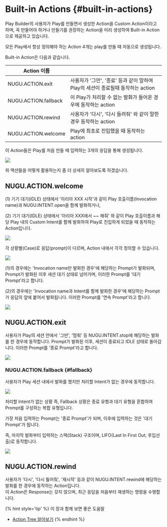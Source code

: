 Built-in Actions {#built-in-actions}
====================

Play Builder의 사용자가 Play를 만들면서 생성한 Action을 Custom Action이라고 하며, 꼭 만들어야 하거나 만들기를 권장하는 Action을 미리 생성하여 Built-in Action으로 제공하고 있습니다.

모든 Play에서 항상 정의해야 하는 Action 4개는 play를 만들 때 자동으로 생성됩니다.

Built-in Action은 다음과 같습니다.

| Action 이름            |                                                      |
|----------------------|------------------------------------------------------|
| NUGU.ACTION.exit     | 사용자가 '그만', '종료' 등과 같이 말하여 Play의 세션이 종료될때 동작하는 action |
| NUGU.ACTION.fallback | 이 Play가 처리할 수 없는 발화가 들어온 경우에 동작하는 action             |
| NUGU.ACTION.rewind   | 사용자가 '다시', '다시 들려줘' 와 같이 말한 경우 동작하는 action           |
| NUGU.ACTION.welcome  | Play에 최초로 진입했을 때 동작하는 action                         |

이 Action들은 Play를 처음 만들 때 입력하는 3개의 응답을 통해 생성됩니다.

![](../images/create-plays-with-play-builder/ch3_3231_c01.png)

위 액션들을 어떻게 활용하는지 좀 더 상세히 알아보도록 하겠습니다.

## NUGU.ACTION.welcome

(1) 기기 대기(IDLE) 상태에서 '아리아 XXX 시작'과 같이 Play 호출이름(Invocation name)과 NUGU.INTENT.open을 함께 발화하거나,

(2) 기기 대기(IDLE) 상태에서 '아리아 XXX에서 ~~ 해줘' 와 같이 Play 호출이름과 해당 Play 내의 Custom Intent를 함께 발화하여 Play로 진입하게 되었을 때 동작하는 Action입니다.

  ![](../images/create-plays-with-play-builder/ch3_3231_c02.png)

각 상황별(Case)로 응답(prompt)이 다르며, Action 내에서 각각 정의할 수 있습니다.

  ![](../images/create-plays-with-play-builder/ch3_3231_c03.png)

(1)의 경우에는 'Invocation name만 발화한 경우'에 해당하는 Prompt가 발화되며, Prompt가 발화된 이후 세션 대기 상태로 넘어가며, 이러한 Prompt를 '대기 Prompt'라고 합니다.

(2)의 경우에는 'Invocation name과 Intent를 함께 발화한 경우'에 해당하는 Prompt가 응답의 앞에 붙어서 발화됩니다. 이러한 Prompt를 '연속 Prompt'라고 합니다.

![](../images/create-plays-with-play-builder/ch3_3231_01.png)

## NUGU.ACTION.exit

사용자가 Play의 세션 안에서 '그만', '멈춰' 등 NUGU.INTENT.stop에 해당하는 발화를 한 경우에 동작합니다. Prompt가 발화된 이후, 세션이 종료되고 IDLE 상태로 돌아갑니다. 이러한 Prompt를 '종료 Prompt'라고 합니다.

![](../images/create-plays-with-play-builder/ch3_3231_c04.png)

### NUGU.ACTION.fallback {#fallback}

사용자가 Play 세션 내에서 발화를 했지만 처리할 Intent가 없는 경우에 동작합니다.

![](../images/create-plays-with-play-builder/ch3_3231_c05.png)

처리할 Intent가 없는 상황 즉, Fallback 상황은 종료 유형과 대기 유형을 혼합하여 Prompt를 구성하는 복합 유형입니다.   

가장 처음 입력하는 Prompt는 '종료 Prompt'가 되며, 이후에 입력하는 것은 '대기 Prompt'가 됩니다.   

즉, 마지막 발화부터 입력하는 스택(Stack) 구조이며, LIFO(Last In First Out; 후입선출)로 동작합니다.

![](../images/create-plays-with-play-builder/ch3_3231_02.png)

## NUGU.ACTION.rewind

사용자가 '다시', '다시 틀어줘', '재시작' 등과 같이 NUGU.INTENT.rewind에 해당하는 발화를 한 경우에 동작하는 Action입니다.   
이 Action은 Response는 갖지 않으며, 최근 응답을 처음부터 재생하는 명령을 수행합니다.

{% hint style='tip' %}
이 장과 함께 보면 좋은 도움말

* [Action Tree 알아보기](/create-plays-with-play-builder/use-branch-actions.md#use-branch-actions)
{% endhint %}